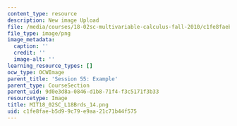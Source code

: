 ```yaml
---
content_type: resource
description: New image Upload
file: /media/courses/18-02sc-multivariable-calculus-fall-2010/c1fe8faeb5d99c79e9aa21c71b44f575_MIT18_02SC_L18Brds_14.png
file_type: image/png
image_metadata:
  caption: ''
  credit: ''
  image-alt: ''
learning_resource_types: []
ocw_type: OCWImage
parent_title: 'Session 55: Example'
parent_type: CourseSection
parent_uid: 9d0e3d8a-0846-d1b8-71f4-f3c5171f3b33
resourcetype: Image
title: MIT18_02SC_L18Brds_14.png
uid: c1fe8fae-b5d9-9c79-e9aa-21c71b44f575
---
```

